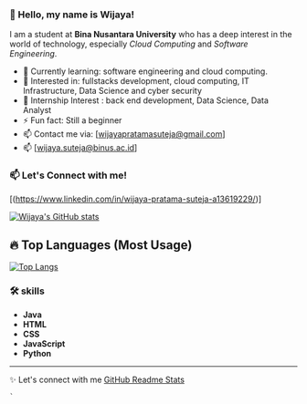 ### 👋 Hello, my name is Wijaya!

I am a student at **Bina Nusantara University** who has a deep interest in the world of technology, especially _Cloud Computing_ and _Software Engineering_.


- 🌱 Currently learning: software engineering and cloud computing.
- 🎯 Interested in: fullstacks development, cloud computing, IT Infrastructure, Data Science and cyber security
- 💼 Internship Interest : back end development, Data Science, Data Analyst
- ⚡ Fun fact: Still a beginner 
- 📫 Contact me via: [wijayapratamasuteja@gmail.com]
- 📫 [wijaya.suteja@binus.ac.id]

### 📫 Let's Connect with me!
[(https://www.linkedin.com/in/wijaya-pratama-suteja-a13619229/)]

[![Wijaya's GitHub stats](https://github-readme-stats.vercel.app/api?username=WijayaPrat&show_icons=true&theme=tokyonight&count_private=true)](https://github.com/WijayaPrat/github-readme-stats)

## 🔥 Top Languages (Most Usage)
[![Top Langs](https://github-readme-stats.vercel.app/api/top-langs/?username=WijayaPrat&layout=compact&theme=tokyonight)](https://github.com/WijayaPrat/github-readme-stats)

### 🛠️ skills
- **Java** 
- **HTML** 
- **CSS** 
- **JavaScript** 
- **Python** 

---
✨ Let's connect with me [GitHub Readme Stats](https://github.com/WijayaPrat/github-readme-stats)
```
`

